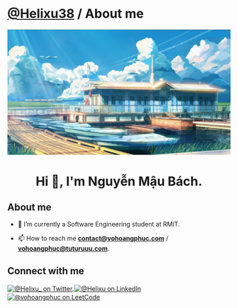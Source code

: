 # [@Helixu38](https://github.com/Helixu38) / About me

<p align="center">
    <a href="#">
        <img src="https://raw.githubusercontent.com/Helixu38/Helixu38/main/images/background.jpg">
    </a>
</p>

<h1 align="center">Hi 👋, I'm Nguyễn Mậu Bách.</h1>

## About me
- 🔭 I’m currently a Software Engineering student at RMIT.
  
- 📫 How to reach me **contact@vohoangphuc.com** / **vohoangphuc@tuturuuu.com**.

## Connect with me
<p align="left">
    <a href="https://x.com/helixu7778" target="blank">
        <img align="center" src="https://raw.githubusercontent.com/rahuldkjain/github-profile-readme-generator/master/src/images/icons/Social/twitter.svg" alt="@Helixu_ on Twitter" height="30" width="40" />
    </a>
    <a href="https://www.linkedin.com/in/bach-nguyen-mau-5740a122b/" target="blank">
        <img align="center" src="https://raw.githubusercontent.com/rahuldkjain/github-profile-readme-generator/master/src/images/icons/Social/linked-in-alt.svg" alt="@Helixu on LinkedIn" height="30" width="40" />
    </a>
    <a href="https://myanimelist.net/profile/Helixu0" target="blank">
        <img align="center" src="https://raw.githubusercontent.com/rahuldkjain/github-profile-readme-generator/master/src/images/icons/Social/leet-code.svg" alt="@vohoangphuc on LeetCode" height="30" width="40" />
    </a>
</p>
